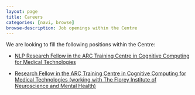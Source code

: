 ```yaml
---
layout: page
title: Careers
categories: [navi, browse]
browse-description: Job openings within the Centre
---
```

We are looking to fill the following positions within the Centre:

* [NLP Research Fellow in the ARC Training Centre in Cognitive Computing for Medical Technologies](http://jobs.unimelb.edu.au/caw/en/job/897690/research-fellow)

* [Research Fellow in the ARC Training Centre in Cognitive Computing for Medical Technologies (working with The Florey Institute of Neuroscience and Mental Health)](http://jobs.unimelb.edu.au/caw/en/job/897757/postdoctoral-research-fellow)
